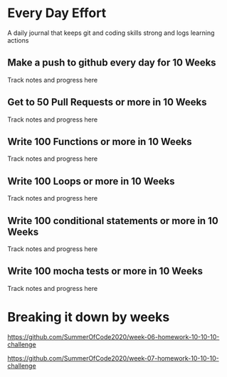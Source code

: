 # Every Day Effort

A daily journal that keeps git and coding skills strong and logs learning actions

## Make a push to github every day for 10 Weeks

Track notes and progress here

## Get to 50 Pull Requests or more in 10 Weeks

Track notes and progress here

## Write 100 Functions or more in 10 Weeks

Track notes and progress here

## Write 100 Loops or more in 10 Weeks

Track notes and progress here

## Write 100 conditional statements or more in 10 Weeks

Track notes and progress here

## Write 100 mocha tests or more in 10 Weeks

Track notes and progress here

# Breaking it down by weeks

<https://github.com/SummerOfCode2020/week-06-homework-10-10-10-challenge>

<https://github.com/SummerOfCode2020/week-07-homework-10-10-10-challenge>
